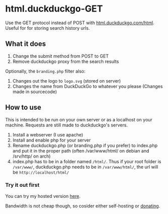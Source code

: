 # html.duckduckgo-GET
Use the GET protocol instead of POST with [html.duckduckgo.com/html](html.duckduckgo.com/html). Useful for for storing search history urls.

## What it does
1. Change the submit method from POST to GET
2. Remove duckduckgo proxy from the search results

Optionally, the `branding.php` filter also:
1. Changes out the logo to `logo.svg` (stored on server)
2. Changes the name from DuckDuckGo to whatever you please (Changes made in sourcecode)

## How to use
This is intended to be run on your own server or as a localhost on your machine.
Requests are still made to duckduckgo's servers.

1. Install a webserver (I use apache)
2. Install and enable php for your server
3. Rename duckduckgo.php (or branding.php if you prefer) to index.php and put it in the proper path (often /var/www/html/ on debian and /srv/http/ on arch)
4. index.php has to be in a folder named `/html/`. Thus if your root folder is `/var/www/`, duckduckgo.php needs to be in `/var/www/html/`, the url will be `http://localhost/html/`

### Try it out first
You can try my hosted version [here](https://search.wester.digital/).

Bandwidth is not cheap though,
so cosider either self-hosting or [donating](https://blog.wester.digital/donations).
